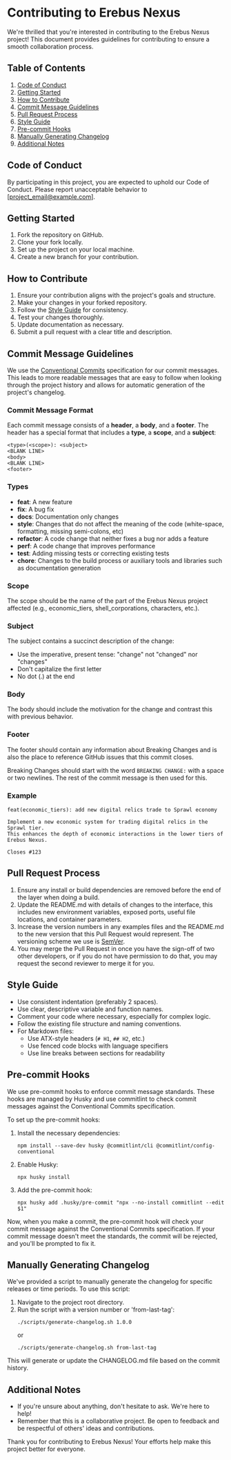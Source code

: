 # Contributing to Erebus Nexus

We're thrilled that you're interested in contributing to the Erebus Nexus project! This document provides guidelines for contributing to ensure a smooth collaboration process.

## Table of Contents

1. [Code of Conduct](#code-of-conduct)
2. [Getting Started](#getting-started)
3. [How to Contribute](#how-to-contribute)
4. [Commit Message Guidelines](#commit-message-guidelines)
5. [Pull Request Process](#pull-request-process)
6. [Style Guide](#style-guide)
7. [Pre-commit Hooks](#pre-commit-hooks)
8. [Manually Generating Changelog](#manually-generating-changelog)
9. [Additional Notes](#additional-notes)

## Code of Conduct

By participating in this project, you are expected to uphold our Code of Conduct. Please report unacceptable behavior to [project_email@example.com].

## Getting Started

1. Fork the repository on GitHub.
2. Clone your fork locally.
3. Set up the project on your local machine.
4. Create a new branch for your contribution.

## How to Contribute

1. Ensure your contribution aligns with the project's goals and structure.
2. Make your changes in your forked repository.
3. Follow the [Style Guide](#style-guide) for consistency.
4. Test your changes thoroughly.
5. Update documentation as necessary.
6. Submit a pull request with a clear title and description.

## Commit Message Guidelines

We use the [Conventional Commits](https://www.conventionalcommits.org/) specification for our commit messages. This leads to more readable messages that are easy to follow when looking through the project history and allows for automatic generation of the project's changelog.

### Commit Message Format

Each commit message consists of a **header**, a **body**, and a **footer**. The header has a special format that includes a **type**, a **scope**, and a **subject**:

```
<type>(<scope>): <subject>
<BLANK LINE>
<body>
<BLANK LINE>
<footer>
```

### Types

- **feat**: A new feature
- **fix**: A bug fix
- **docs**: Documentation only changes
- **style**: Changes that do not affect the meaning of the code (white-space, formatting, missing semi-colons, etc)
- **refactor**: A code change that neither fixes a bug nor adds a feature
- **perf**: A code change that improves performance
- **test**: Adding missing tests or correcting existing tests
- **chore**: Changes to the build process or auxiliary tools and libraries such as documentation generation

### Scope

The scope should be the name of the part of the Erebus Nexus project affected (e.g., economic_tiers, shell_corporations, characters, etc.).

### Subject

The subject contains a succinct description of the change:

- Use the imperative, present tense: "change" not "changed" nor "changes"
- Don't capitalize the first letter
- No dot (.) at the end

### Body

The body should include the motivation for the change and contrast this with previous behavior.

### Footer

The footer should contain any information about Breaking Changes and is also the place to reference GitHub issues that this commit closes.

Breaking Changes should start with the word `BREAKING CHANGE:` with a space or two newlines. The rest of the commit message is then used for this.

### Example

```
feat(economic_tiers): add new digital relics trade to Sprawl economy

Implement a new economic system for trading digital relics in the Sprawl tier.
This enhances the depth of economic interactions in the lower tiers of Erebus Nexus.

Closes #123
```

## Pull Request Process

1. Ensure any install or build dependencies are removed before the end of the layer when doing a build.
2. Update the README.md with details of changes to the interface, this includes new environment variables, exposed ports, useful file locations, and container parameters.
3. Increase the version numbers in any examples files and the README.md to the new version that this Pull Request would represent. The versioning scheme we use is [SemVer](http://semver.org/).
4. You may merge the Pull Request in once you have the sign-off of two other developers, or if you do not have permission to do that, you may request the second reviewer to merge it for you.

## Style Guide

- Use consistent indentation (preferably 2 spaces).
- Use clear, descriptive variable and function names.
- Comment your code where necessary, especially for complex logic.
- Follow the existing file structure and naming conventions.
- For Markdown files:
  - Use ATX-style headers (`# H1`, `## H2`, etc.)
  - Use fenced code blocks with language specifiers
  - Use line breaks between sections for readability

## Pre-commit Hooks

We use pre-commit hooks to enforce commit message standards. These hooks are managed by Husky and use commitlint to check commit messages against the Conventional Commits specification.

To set up the pre-commit hooks:

1. Install the necessary dependencies:
   ```
   npm install --save-dev husky @commitlint/cli @commitlint/config-conventional
   ```

2. Enable Husky:
   ```
   npx husky install
   ```

3. Add the pre-commit hook:
   ```
   npx husky add .husky/pre-commit "npx --no-install commitlint --edit $1"
   ```

Now, when you make a commit, the pre-commit hook will check your commit message against the Conventional Commits specification. If your commit message doesn't meet the standards, the commit will be rejected, and you'll be prompted to fix it.

## Manually Generating Changelog

We've provided a script to manually generate the changelog for specific releases or time periods. To use this script:

1. Navigate to the project root directory.
2. Run the script with a version number or 'from-last-tag':
   ```
   ./scripts/generate-changelog.sh 1.0.0
   ```
   or
   ```
   ./scripts/generate-changelog.sh from-last-tag
   ```

This will generate or update the CHANGELOG.md file based on the commit history.

## Additional Notes

- If you're unsure about anything, don't hesitate to ask. We're here to help!
- Remember that this is a collaborative project. Be open to feedback and be respectful of others' ideas and contributions.

Thank you for contributing to Erebus Nexus! Your efforts help make this project better for everyone.